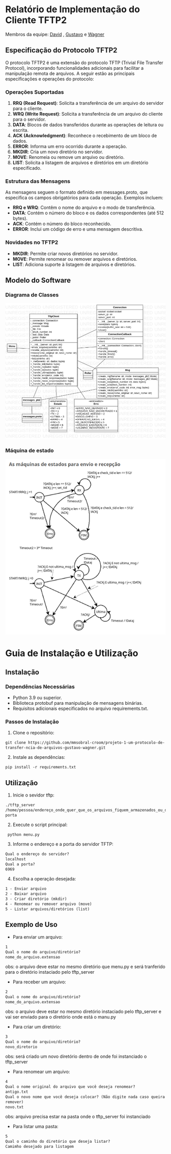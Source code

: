 # Relatório de Implementação do Cliente TFTP2

Membros da equipe: 
[David](https://github.com/deividffrederico)  , 
[Gustavo](https://github.com/gugasth) e 
[Wagner](https://github.com/wagnerfloresdossantos) 

## Especificação do Protocolo TFTP2
O protocolo TFTP2 é uma extensão do protocolo TFTP (Trivial File Transfer Protocol), incorporando funcionalidades adicionais para facilitar a manipulação remota de arquivos. A seguir estão as principais especificações e operações do protocolo:

### Operações Suportadas

1. **RRQ (Read Request)**: Solicita a transferência de um arquivo do servidor para o cliente.
2. **WRQ (Write Request)**: Solicita a transferência de um arquivo do cliente para o servidor.
3. **DATA**: Blocos de dados transferidos durante as operações de leitura ou escrita.
4. **ACK (Acknowledgment)**: Reconhece o recebimento de um bloco de dados.
5. **ERROR**: Informa um erro ocorrido durante a operação.
6. **MKDIR**: Cria um novo diretório no servidor.
7. **MOVE**: Renomeia ou remove um arquivo ou diretório.
8. **LIST**: Solicita a listagem de arquivos e diretórios em um diretório especificado.

### Estrutura das Mensagens

As mensagens seguem o formato definido em messages.proto, que especifica os campos obrigatórios para cada operação. Exemplos incluem:
* **RRQ e WRQ**: Contêm o nome do arquivo e o modo de transferência.
* **DATA**: Contém o número do bloco e os dados correspondentes (até 512 bytes).
* **ACK**: Contém o número do bloco reconhecido.
* **ERROR**: Inclui um código de erro e uma mensagem descritiva.

### Novidades no TFTP2

* **MKDIR**: Permite criar novos diretórios no servidor.
* **MOVE**: Permite renomear ou remover arquivos e diretórios.
* **LIST**: Adiciona suporte à listagem de arquivos e diretórios.

## Modelo do Software

### Diagrama de Classes

![Diagrama de classe](diagrama.png)

### Máquina de estado

![Maquina de estado](maquina_estado.png)

# Guia de Instalação e Utilização
## Instalação
### Dependências Necessárias
* Python 3.9 ou superior.
* Biblioteca protobuf para manipulação de mensagens binárias.
* Requisitos adicionais especificados no arquivo requirements.txt.

### Passos de Instalação

1. Clone o repositório:
```
git clone https://github.com/mmsobral-croom/projeto-1-um-protocolo-de-transfer-ncia-de-arquivos-gustavo-wagner.git
```
2. Instale as dependências:
 ```
 pip install -r requirements.txt
 ```
## Utilização
1. Inicie o sevidor tftp: 
```
./tftp_server /home/pessoa/endereço_onde_quer_que_os_arquivos_fiquem_armazenados_ou_de_onde_serão_enviados porta
```

2. Execute o script principal:
```
 python menu.py
```
3. Informe o endereço e a porta do servidor TFTP:
```
Qual o endereço do servidor?
localhost
Qual a porta?
6969
```

4. Escolha a operação desejada:
```
1 - Enviar arquivo
2 - Baixar arquivo
3 - Criar diretório (mkdir)
4 - Renomear ou remover arquivo (move)
5 - Listar arquivos/diretórios (list)
```

## Exemplo de Uso
* Para enviar um arquivo:
```
1
Qual o nome do arquivo/diretório?
nome_do_arquivo.extensao
```
obs: o arquivo deve estar no mesmo diretório que menu.py e será tranferido para o diretório instaciado pelo tftp_server


* Para receber um arquivo:
```
2
Qual o nome do arquivo/diretório?
nome_do_arquivo.extensao
```
obs: o arquivo deve estar no mesmo diretório instaciado pelo tftp_server e vai ser enviado para o diretório onde está o manu.py

* Para criar um diretório:
```
3
Qual o nome do arquivo/diretório?
novo_diretorio
```
obs: será criado um novo diretório dentro de onde foi instanciado o tftp_server

* Para renomear um arquivo:
```
4
Qual o nome original do arquivo que você deseja renomear?
antigo.txt
Qual o novo nome que você deseja colocar? (Não digite nada caso queira remover)
novo.txt
```
obs: arquivo precisa estar na pasta onde o tftp_server foi instanciado


* Para listar uma pasta:
```
5
Qual o caminho do diretório que deseja listar?
Camimho desejado para listagem
```